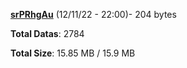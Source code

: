 [**srPRhgAu**](/data/srPRhgAu.txt) (12/11/22 - 22:00)- 204 bytes

**Total Datas**: 2784

**Total Size**: 15.85 MB / 15.9 MB